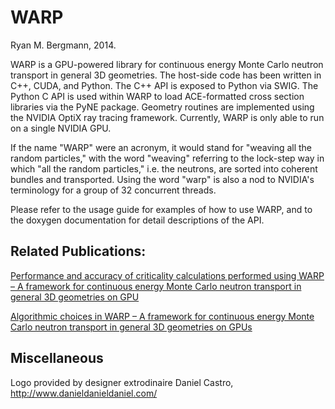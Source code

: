 WARP
=======================
Ryan M. Bergmann, 2014.

WARP is a GPU-powered library for continuous energy Monte Carlo neutron transport in general 3D geometries.  The host-side code has been written in C++, CUDA, and Python.  The C++ API is exposed to Python via SWIG.  The Python C API is used within WARP to load ACE-formatted cross section libraries via the PyNE package.  Geometry routines are implemented using the NVIDIA OptiX ray tracing framework.  Currently, WARP is only able to run on a single NVIDIA GPU.

If the name "WARP" were an acronym, it would stand for "weaving all the random particles," with the word "weaving" referring to the lock-step way in which "all the random particles," i.e. the neutrons, are sorted into coherent bundles and transported.  Using the word "warp" is also a nod to NVIDIA's terminology for a group of 32 concurrent threads. 

Please refer to the usage guide for examples of how to use WARP, and to the doxygen documentation for detail descriptions of the API.

## Related Publications:

[Performance and accuracy of criticality calculations performed using WARP – A framework for continuous energy Monte Carlo neutron transport in general 3D geometries on GPU](https://doi.org/10.1016/j.anucene.2017.01.027)

[Algorithmic choices in WARP – A framework for continuous energy Monte Carlo neutron transport in general 3D geometries on GPUs](https://doi.org/10.1016/j.anucene.2014.10.039)


## Miscellaneous

Logo provided by designer extrodinaire Daniel Castro, http://www.danieldanieldaniel.com/

